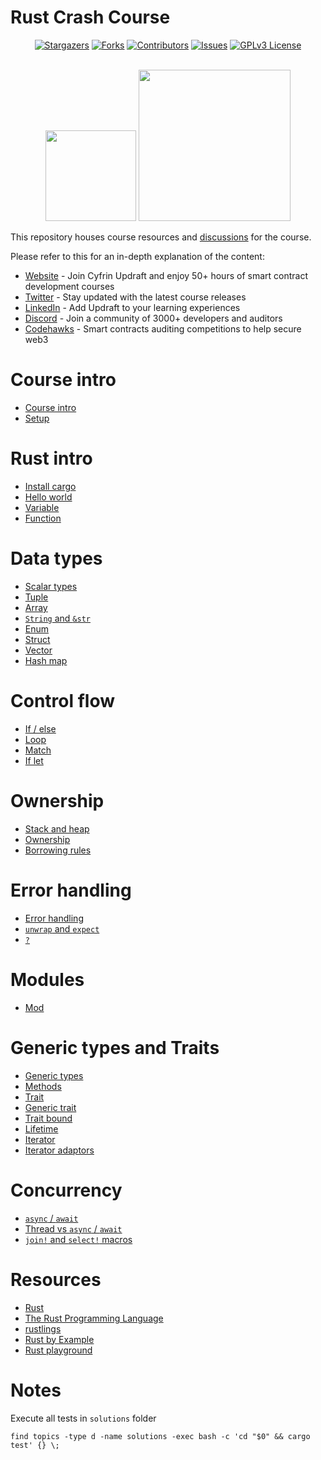 # Rust Crash Course

[contributors-shield]: https://img.shields.io/github/contributors/cyfrin/rust-crash-course.svg?style=for-the-badge
[contributors-url]: https://github.com/cyfrin/rust-crash-course/graphs/contributors
[forks-shield]: https://img.shields.io/github/forks/cyfrin/rust-crash-course.svg?style=for-the-badge
[forks-url]: https://github.com/cyfrin/rust-crash-course/network/members
[stars-shield]: https://img.shields.io/github/stars/cyfrin/rust-crash-course.svg?style=for-the-badge
[stars-url]: https://github.com/cyfrin/rust-crash-course/stargazers
[issues-shield]: https://img.shields.io/github/issues/cyfrin/rust-crash-course.svg?style=for-the-badge
[issues-url]: https://github.com/cyfrin/rust-crash-course/issues
[license-shield]: https://img.shields.io/github/license/cyfrin/rust-crash-course.svg?style=for-the-badge
[license-url]: https://github.com/cyfrin/rust-crash-course/blob/main/LICENSE
[linkedin-shield]: https://img.shields.io/badge/-LinkedIn-black.svg?style=for-the-badge&logo=linkedin&colorB=555

<div align="center">

[![Stargazers][stars-shield]][stars-url] [![Forks][forks-shield]][forks-url] [![Contributors][contributors-shield]][contributors-url] [![Issues][issues-shield]][issues-url] [![GPLv3 License][license-shield]][license-url]

<p align="center">
    <br />
    <a href="https://cyfrin.io/">
        <img src=".github/images/poweredbycyfrinbluehigher.png" width="145" alt=""/></a>
            <a href="https://updraft.cyfrin.io/courses/aave-v3">
        <img src=".github/images/coursebadge.png" width="242.3" alt=""/></a>
    <br />
</p>
</div>

This repository houses course resources and [discussions](https://github.com/Cyfrin/rust-crash-course/discussions) for the course.

Please refer to this for an in-depth explanation of the content:

- [Website](https://updraft.cyfrin.io) - Join Cyfrin Updraft and enjoy 50+ hours of smart contract development courses
- [Twitter](https://twitter.com/CyfrinUpdraft) - Stay updated with the latest course releases
- [LinkedIn](https://www.linkedin.com/school/cyfrin-updraft/) - Add Updraft to your learning experiences
- [Discord](https://discord.gg/cyfrin) - Join a community of 3000+ developers and auditors
- [Codehawks](https://codehawks.com) - Smart contracts auditing competitions to help secure web3

# Course intro

- [Course intro](./notes/course_intro.md)
- [Setup](./notes/course_setup.md)

# Rust intro

- [Install cargo](./notes/install.md)
- [Hello world](./topics/hello/README.md)
- [Variable](./topics/variable/README.md)
- [Function](./topics/function/README.md)

# Data types

- [Scalar types](./topics/scalar/README.md)
- [Tuple](./topics/tuple/README.md)
- [Array](./topics/array/README.md)
- [`String` and `&str`](./topics/string/README.md)
- [Enum](./topics/enum_type/README.md)
- [Struct](./topics/struct_type/README.md)
- [Vector](./topics/vector/README.md)
- [Hash map](./topics/hash_map/README.md)

# Control flow

- [If / else](./topics/if_else/README.md)
- [Loop](./topics/for_loop/README.md)
- [Match](./topics/pattern_match/README.md)
- [If let](./topics/if_let/README.md)

# Ownership

- [Stack and heap](./topics/stack_heap/README.md)
- [Ownership](./topics/ownership/README.md)
- [Borrowing rules](./topics/borrowing_rules/README.md)

# Error handling

- [Error handling](./topics/error/README.md)
- [`unwrap` and `expect`](./topics/unwrap/README.md)
- [`?`](./topics/question/README.md)

# Modules

- [Mod](./topics/modules/README.md)

# Generic types and Traits

- [Generic types](./topics/generic_type/README.md)
- [Methods](./topics/method/README.md)
- [Trait](./topics/trait_basic/README.md)
- [Generic trait](./topics/generic_trait/README.md)
- [Trait bound](./topics/trait_bound/README.md)
- [Lifetime](./topics/lifetime/README.md)
- [Iterator](./topics/iterator_adaptors/README.md)
- [Iterator adaptors](./topics/iterator_adaptors/README.md)

# Concurrency

- [`async` / `await`](./topics/async_await/README.md)
- [Thread vs `async` / `await`](./topics/async_await/README.md)
- [`join!` and `select!` macros](./topics/join_select/README.md)

# Resources

- [Rust](https://www.rust-lang.org/)
- [The Rust Programming Language](https://doc.rust-lang.org/book/)
- [rustlings](https://github.com/rust-lang/rustlings/)
- [Rust by Example](https://doc.rust-lang.org/rust-by-example/)
- [Rust playground](https://play.rust-lang.org/)

# Notes

Execute all tests in `solutions` folder

```shell
find topics -type d -name solutions -exec bash -c 'cd "$0" && cargo test' {} \;
```

